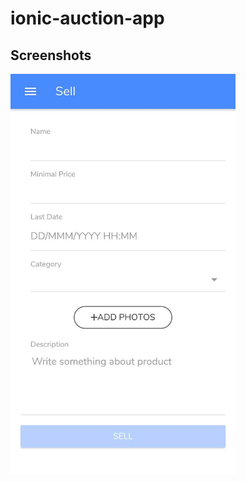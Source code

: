 # ionic-auction-app
## **Screenshots**

<img src="/screenshots/IMG-20190719-WA0009.jpg" height=640px width=360px/>
